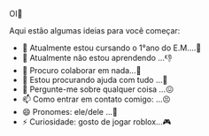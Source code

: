 OI🤨


Aqui estão algumas ideias para você começar:

- 🔭 Atualmente estou cursando o 1°ano do E.M....🤌
- 🌱 Atualmente não estou aprendendo ...👎
- 👯 Procuro colaborar em nada...👀
- 🤔 Estou procurando ajuda com tudo ...💪
- 💬 Pergunte-me sobre qualquer coisa ...😖
- 📫 Como entrar em contato comigo: ...😣
- 😄 Pronomes: ele/dele ...🙇
- ⚡ Curiosidade: gosto de jogar roblox...🎮
  
